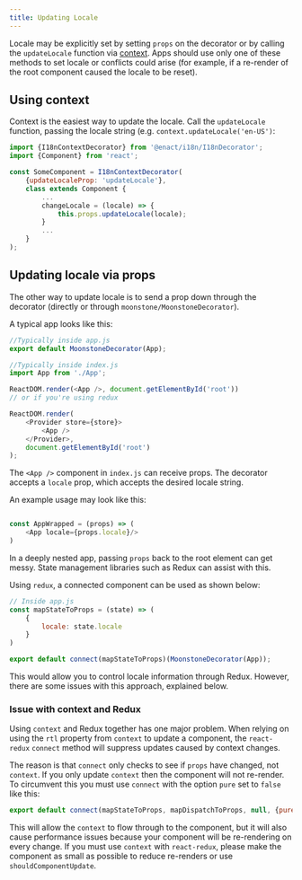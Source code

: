 ```yaml
---
title: Updating Locale
---
```


Locale may be explicitly set by setting `props` on the decorator or by calling the `updateLocale` function via [context](https://reactjs.org/docs/context.html). Apps should use only one of these methods to set locale or conflicts could arise (for example, if a re-render of the root component caused the locale to be reset).

## Using context

Context is the easiest way to update the locale. Call the `updateLocale` function, passing the locale string (e.g. `context.updateLocale('en-US')`:

```js
import {I18nContextDecorator} from '@enact/i18n/I18nDecorator';
import {Component} from 'react';

const SomeComponent = I18nContextDecorator(
	{updateLocaleProp: 'updateLocale'},
	class extends Component {
		...
		changeLocale = (locale) => {
			this.props.updateLocale(locale);
		}
		...
	}
);
```

## Updating locale via props

The other way to update locale is to send a prop down through the decorator (directly or through `moonstone/MoonstoneDecorator`).

A typical app looks like this:

```js
//Typically inside app.js
export default MoonstoneDecorator(App);

//Typically inside index.js
import App from './App';

ReactDOM.render(<App />, document.getElementById('root'))
// or if you're using redux

ReactDOM.render(
	<Provider store={store}>
		<App />
	</Provider>,
	document.getElementById('root')
);
```

The `<App />` component in `index.js` can receive props. The decorator accepts a `locale` prop, which accepts the desired locale string.

An example usage may look like this:

```js

const AppWrapped = (props) => (
	<App locale={props.locale}/>
)
```

In a deeply nested app, passing `props` back to the root element can get messy. State management libraries such as Redux can assist with this.

Using `redux`, a connected component can be used as shown below:

```js
// Inside app.js
const mapStateToProps = (state) => (
	{
		locale: state.locale
	}
)

export default connect(mapStateToProps)(MoonstoneDecorator(App));
```

This would allow you to control locale information through Redux. However, there are some issues with this approach, explained below.

### Issue with context and Redux

Using `context` and Redux together has one major problem. When relying on using the `rtl` property from `context` to update a component, the `react-redux` `connect` method will suppress updates caused by context changes.

The reason is that `connect` only checks to see if `props` have changed, not `context`. If you only update `context` then the component will not re-render. To circumvent this you must use `connect` with the option `pure` set to `false` like this:

```js
export default connect(mapStateToProps, mapDispatchToProps, null, {pure: false})(LocaleSwitch);
```

This will allow the `context` to flow through to the component, but it will also cause performance issues because your component will be re-rendering on every change. If you must use `context` with `react-redux`, please make the component as small as possible to reduce re-renders or use `shouldComponentUpdate`.
